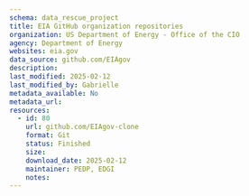 ```yaml
---
schema: data_rescue_project 
title: EIA GitHub organization repositories
organization: US Department of Energy - Office of the CIO
agency: Department of Energy
websites: eia.gov
data_source: github.com/EIAgov
description: 
last_modified: 2025-02-12
last_modified_by: Gabrielle
metadata_available: No
metadata_url: 
resources:
  - id: 80
    url: github.com/EIAgov-clone
    format: Git
    status: Finished
    size: 
    download_date: 2025-02-12
    maintainer: PEDP, EDGI
    notes: 
---
```

